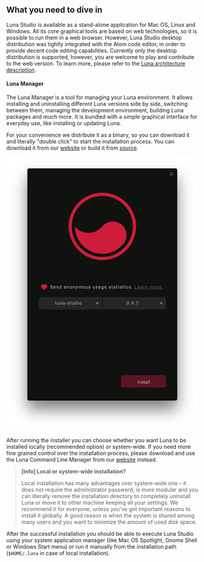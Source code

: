 ## What you need to dive in

Luna Studio is available as a stand-alone application for Mac OS, Linux and Windows. All its core graphical tools are based on web technologies, so it is possible to run them in a web browser. However, Luna Studio desktop distribution was tightly integrated with the Atom code editor, in order to provide decent code editing capabilities. Currently only the desktop distribution is supported, however, you are welcome to play and contribute to the web version. To learn more, please refer to the [Luna architecture description](architecture.md).

#### Luna Manager

The Luna Manager is a tool for managing your Luna environment. It allows installing and uninstalling different Luna versions side by side, switching between them, managing the development environment, building Luna packages and much more. It is bundled with a simple graphical interface for everyday use, like installing or updating Luna.

For your convenience we distribute it as a binary, so you can download it and literally "double click" to start the installation process. You can download it from our [website](http://luna-lang.org) or build it from [source](http://github.com/luna/luna-manager).

![](/assets/installer.png)

After running the installer you can choose whether you want Luna to be installed locally \(recommended option\) or system-wide. If you need more fine grained control over the installation process, please download and use the Luna Command Line Manager from our [website](http://luna-lang.org) instead.

> **\[info\] Local or system-wide installation?**
>
> Local installation has many advantages over system-wide one – it does not require the administrator password, is more modular and you can literally remove the installation directory to completely uninstall Luna or move it to other machine keeping all your settings. We recommend it for everyone, unless you've got important reasons to install it globally. A good reason is when the system is shared among many users and you want to minimize the amount of used disk space.

After the successful installation you should be able to execute Luna Studio using your system application manager \(like Mac OS Spotlight, Gnome Shell or Windows Start menu\) or run it manually from the installation path \(`$HOME/.luna` in case of local installation\).

